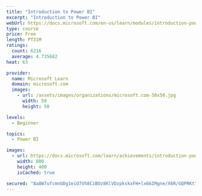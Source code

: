 ```yaml
---
title: "Introduction to Power BI"
excerpt: "Introduction to Power BI"
webUrl: https://docs.microsoft.com/en-us/learn/modules/introduction-power-bi/
type: course
price: Free
length: PT31M
ratings:
  count: 6216
  average: 4.735682
heat: 63

provider:
  name: Microsoft Learn
  domain: microsoft.com
  images:
    - url: /assets/images/organizations/microsoft.com-50x50.jpg
      width: 50
      height: 50

levels:
  - Beginner

topics:
  - Power BI

images:
  - url: https://docs.microsoft.com/learn/achievements/introduction-power-bi-social.png
    width: 800
    height: 400
    isCached: true

secured: "8a8W7ufcmnbDg1eiO7Vh8CiBOz8KlVDzpkskxFH+lx66IMgne/X6R/GQPRKt7m/FCi0NtcbU2tCsDRad5N2AJKA5ehbmo4H8xX00xuXg/Kcx9+W+hoP3v2hwupzYDeP0/XbU8CdqQl2z/cElcsJ36GS2jfRw+CHL75NZkDbi/GJd+NymJlCWbVFXHHca3NLP0uPSSeCDjwpMeg1jvu4J323rDG08YUQ5azbycIYzH7jCM/KPtq12GpKqhjPY1fhwoHVPfpmif2+DoVIA0kgcOYqScSeBuqVPbU6e3vK2fGu3IWsIpxRnrBo4k8D31Ijx/vrtb1dcYaQtuzcS84ipRKMR2emPnChuCyPDy3T4V7FbKLIZPIMqKVtPnLYO3ZfKwXa7n62rdkDympcqMUW2u0IdMO3aGCKC50Kaip7V0Xc=;AQbEV3L1U+VNXB2kc08uWg=="
---
```


